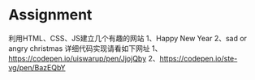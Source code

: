 # Assignment
利用HTML、CSS、JS建立几个有趣的网站 1、Happy New Year 2、sad or angry christmas 
详细代码实现请看如下网址 1、https://codepen.io/uiswarup/pen/JjojQby 2、https://codepen.io/ste-vg/pen/BazEQbY
